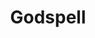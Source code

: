 ---
title: Godspell
year: 2005
layout: productions
image:
image_caption:
image_credit:
playbill:
category: musicals
details:
  Theatre: Omega Theatre Productions
  Venue: CrossRoad Church
cast: 
  Jesus: Kendall Hunt
  John the Baptist: Mike Khalil
  Judas: Ray Hollister
  Mary Magdalene:
  The Disciples:
  The Pharisees:
  The Scribes:
  The Beggar:
  The Prodigal Son:
  The Rich Man:
  Ensemble:
photos: 
  - photo: 2005_Godspell_1.jpeg
    photo_credit: 
    photo_alt: 
    photo_caption: "Lisa Knoepfel Dedrick, Joshua Kreis McTiernan, Ray Hollister, Sheila Diaz Murphy and Scott Giddens (left to right)"
---